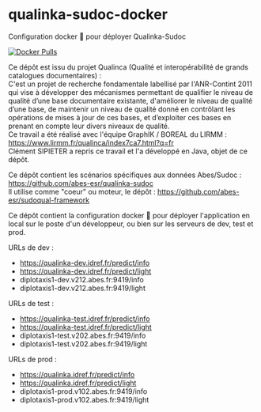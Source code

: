 # qualinka-sudoc-docker
Configuration docker 🐳 pour déployer Qualinka-Sudoc

[![Docker Pulls](https://img.shields.io/docker/pulls/abesesr/qualinka-sudoc.svg)](https://hub.docker.com/r/abesesr/qualinka-sudoc/)

Ce dépôt est issu du projet Qualinca (Qualité et interopérabilité de grands catalogues documentaires) :  
C'est un projet de recherche fondamentale labellisé par l'ANR-Contint 2011 qui vise à développer des mécanismes permettant de qualifier le niveau de qualité d’une base documentaire existante, d'améliorer le niveau de qualité d’une base, de maintenir un niveau de qualité donné en contrôlant les opérations de mises à jour de ces bases, et d’exploiter ces bases en prenant en compte leur divers niveaux de qualité.    
Ce travail a été réalisé avec l'équipe GraphIK / BOREAL du LIRMM : https://www.lirmm.fr/qualinca/index7ca7.html?q=fr    
Clément SIPIETER a repris ce travail et l'a développé en Java, objet de ce dépôt.

Ce dépôt contient les scénarios spécifiques aux données Abes/Sudoc : https://github.com/abes-esr/qualinka-sudoc  
Il utilise comme "coeur" ou moteur, le dépôt : https://github.com/abes-esr/sudoqual-framework

Ce dépôt contient la configuration docker 🐳 pour déployer l'application en local sur le poste d'un développeur, ou bien sur les serveurs de dev, test et prod. 

URLs de dev :  
- https://qualinka-dev.idref.fr/predict/info  
- https://qualinka-dev.idref.fr/predict/light  
- diplotaxis1-dev.v212.abes.fr:9419/info  
- diplotaxis1-dev.v212.abes.fr:9419/light  

URLs de test :  
- https://qualinka-test.idref.fr/predict/info  
- https://qualinka-test.idref.fr/predict/light  
- diplotaxis1-test.v202.abes.fr:9419/info  
- diplotaxis1-test.v202.abes.fr:9419/light  

URLs de prod :  
- https://qualinka.idref.fr/predict/info  
- https://qualinka.idref.fr/predict/light  
- diplotaxis1-prod.v102.abes.fr:9419/info  
- diplotaxis1-prod.v102.abes.fr:9419/light  
